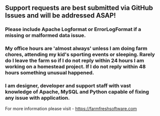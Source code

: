 ## Support requests are best submitted via **GitHub Issues** and will be addressed ASAP!

### Please include Apache Logformat or ErrorLogFormat if a missing or malformed data issue.

### My office hours are 'almost always' unless I am doing farm chores, attending my kid's sporting events or sleeping. Rarely do I leave the farm so if I do not reply within 24 hours I am working on a homestead project. If I do not reply within 48 hours something unusual happened.

### I am designer, developer and support staff with vast knowledge of Apache, MySQL and Python capable of fixing any issue with application.

For more information please visit - https://farmfreshsoftware.com
